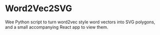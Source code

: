 # Word2Vec2SVG

Wee Python script to turn word2vec style word vectors into SVG polygons, and a small accompanying React app to view them.
